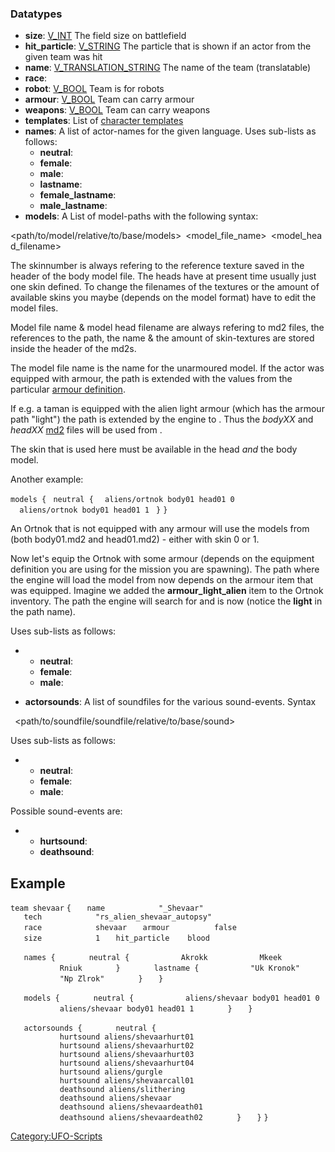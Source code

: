 ### Datatypes

- **size**: [V_INT](V_INT "wikilink") The field size on battlefield
- **hit_particle**: [V_STRING](V_STRING "wikilink") The particle that is
  shown if an actor from the given team was hit
- **name**: [V_TRANSLATION_STRING](V_TRANSLATION_STRING "wikilink") The
  name of the team (translatable)
- **race**:
- **robot**: [V_BOOL](V_BOOL "wikilink") Team is for robots
- **armour**: [V_BOOL](V_BOOL "wikilink") Team can carry armour
- **weapons**: [V_BOOL](V_BOOL "wikilink") Team can carry weapons
- **templates**: List of [character
  templates](UFO-Scripts/team_templates.ufo "wikilink")
- **names**: A list of actor-names for the given language. Uses
  sub-lists as follows:
  - **neutral**:
  - **female**:
  - **male**:
  - **lastname**:
  - **female_lastname**:
  - **male_lastname**:
- **models**: A List of model-paths with the following syntax:

<path/to/model/relative/to/base/models>` `<model_file_name>` `<model_head_filename>` `<skinnumber>

The skinnumber is always refering to the reference texture saved in the
header of the body model file. The heads have at present time usually
just one skin defined. To change the filenames of the textures or the
amount of available skins you maybe (depends on the model format) have
to edit the model files.

Model file name & model head filename are always refering to md2 files,
the references to the path, the name & the amount of skin-textures are
stored inside the header of the md2s.

The model file name is the name for the unarmoured model. If the actor
was equipped with armour, the path is extended with the values from the
particular [armour definition](UFO-Scripts/armour.ufo "wikilink").

If e.g. a taman is equipped with the alien light armour (which has the
armour path "light") the path is extended by the engine to . Thus the
*bodyXX* and *headXX* [md2](md2 "wikilink") files will be used from .

The skin that is used here must be available in the head *and* the body
model.

Another example:

`models {`
` neutral {`
`  aliens/ortnok body01 head01 0`
`  aliens/ortnok body01 head01 1`
` }`
`}`

An Ortnok that is not equipped with any armour will use the models from
(both body01.md2 and head01.md2) - either with skin 0 or 1.

Now let's equip the Ortnok with some armour (depends on the equipment
definition you are using for the mission you are spawning). The path
where the engine will load the model from now depends on the armour item
that was equipped. Imagine we added the **armour_light_alien** item to
the Ortnok inventory. The path the engine will search for and is now
(notice the **light** in the path name).

Uses sub-lists as follows:

- - **neutral**:
  - **female**:
  - **male**:

- **actorsounds**: A list of soundfiles for the various sound-events.
  Syntax

<sound-event>` `<path/to/soundfile/soundfile/relative/to/base/sound>

Uses sub-lists as follows:

- - **neutral**:
  - **female**:
  - **male**:

Possible sound-events are:

- - **hurtsound**:
  - **deathsound**:

## Example

`team shevaar`
`{`
`   name            "_Shevaar"`
`   tech            "rs_alien_shevaar_autopsy"`
`   race            shevaar`
`   armour          false`
`   size            1`
`   hit_particle    blood`

`   names {`
`       neutral {`
`           Akrokk`
`           Mkeek`
`           Rniuk`
`       }`
`       lastname {`
`           "Uk Kronok"`
`           "Np Zlrok"`
`       }`
`   }`

`   models {`
`       neutral {`
`           aliens/shevaar body01 head01 0`
`           aliens/shevaar body01 head01 1`
`       }`
`   }`

`   actorsounds {`
`       neutral {`
`           hurtsound aliens/shevaarhurt01`
`           hurtsound aliens/shevaarhurt02`
`           hurtsound aliens/shevaarhurt03`
`           hurtsound aliens/shevaarhurt04`
`           hurtsound aliens/gurgle`
`           hurtsound aliens/shevaarcall01`
`           deathsound aliens/slithering`
`           deathsound aliens/shevaar`
`           deathsound aliens/shevaardeath01`
`           deathsound aliens/shevaardeath02`
`       }`
`   }`
`}`

[Category:UFO-Scripts](Category:UFO-Scripts "wikilink")